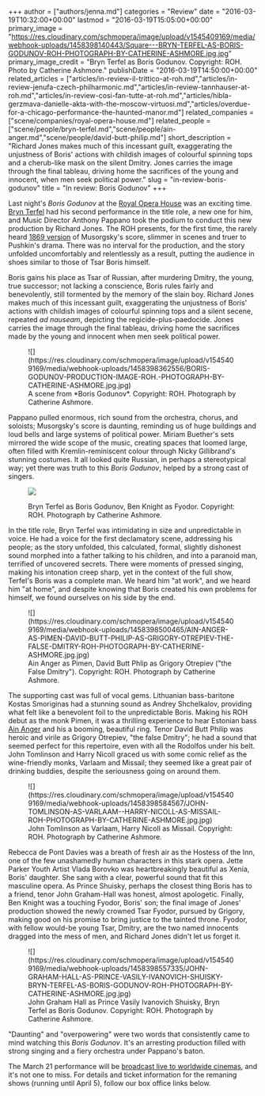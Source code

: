 +++
author = ["authors/jenna.md"]
categories = "Review"
date = "2016-03-19T10:32:00+00:00"
lastmod = "2016-03-19T15:05:00+00:00"
primary_image = "https://res.cloudinary.com/schmopera/image/upload/v1545409169/media/webhook-uploads/1458398140443/Square---BRYN-TERFEL-AS-BORIS-GODUNOV-ROH-PHOTOGRAPH-BY-CATHERINE-ASHMORE.jpg.jpg"
primary_image_credit = "Bryn Terfel as Boris Godunov. Copyright: ROH. Photo by Catherine Ashmore."
publishDate = "2016-03-19T14:50:00+00:00"
related_articles = ["articles/in-review-il-trittico-at-roh.md","articles/in-review-jenufa-czech-philharmonic.md","articles/in-review-tannhauser-at-roh.md","articles/in-review-cosi-fan-tutte-at-roh.md","articles/hibla-gerzmava-danielle-akta-with-the-moscow-virtuosi.md","articles/overdue-for-a-chicago-performance-the-haunted-manor.md"]
related_companies = ["scene/companies/royal-opera-house.md"]
related_people = ["scene/people/bryn-terfel.md","scene/people/ain-anger.md","scene/people/david-butt-philip.md"]
short_description = "Richard Jones makes much of this incessant guilt, exaggerating the unjustness of Boris&#039; actions with childish images of colourful spinning tops and a cherub-like mask on the silent Dmitry. Jones carries the image through the final tableau, driving home the sacrifices of the young and innocent, when men seek political power."
slug = "in-review-boris-godunov"
title = "In review: Boris Godunov"
+++

Last night's *Boris Godunov* at the [Royal Opera House](/scene/companies/royal-opera-house/) was an exciting time. [Bryn Terfel](/scene/people/bryn-terfel.) had his second performance in the title role, a new one for him, and Music Director Anthony Pappano took the podium to conduct this new production by Richard Jones. The ROH presents, for the first time, the rarely heard [1869 version](https://en.wikipedia.org/wiki/Boris_Godunov_(opera)#Versions) of Musorgsky's score, slimmer in scenes and truer to Pushkin's drama. There was no interval for the production, and the story unfolded uncomfortably and relentlessly as a result, putting the audience in shoes similar to those of Tsar Boris himself.

Boris gains his place as Tsar of Russian, after murdering Dmitry, the young, true successor; not lacking a conscience, Boris rules fairly and benevolently, still tormented by the memory of the slain boy. Richard Jones makes much of this incessant guilt, exaggerating the unjustness of Boris' actions with childish images of colourful spinning tops and a silent secene, repeated *ad nauseam*, depicting the regicide-plus-paedocide. Jones carries the image through the final tableau, driving home the sacrifices made by  the young and innocent when men seek political power.

<figure data-type="image">![](https://res.cloudinary.com/schmopera/image/upload/v1545409169/media/webhook-uploads/1458398362556/BORIS-GODUNOV-PRODUCTION-IMAGE-ROH.-PHOTOGRAPH-BY-CATHERINE-ASHMORE.jpg.jpg)
<figcaption>A scene from *Boris Godunov*. Copyright: ROH. Photograph by Catherine Ashmore.</figcaption>
</figure>

Pappano pulled enormous, rich sound from the orchestra, chorus, and soloists; Musorgsky's score is daunting, reminding us of huge buildings and loud bells and large systems of political power. Miriam Buether's sets mirrored the wide scope of the music, creating spaces that loomed large, often filled with Kremlin-reminiscent colour through Nicky Gillibrand's stunning costumes. It all looked quite Russian, in perhaps a stereotypical way; yet there was truth to this *Boris Godunov*, helped by a strong cast of singers.

<figure data-type="image">

![](https://res.cloudinary.com/schmopera/image/upload/v1545409169/media/webhook-uploads/1458398645820/BRYN-TERFEL-AS-BORIS-GODUNOV-BEN-KNIGHT-AS-FYODOR-ROH-PHOTOGRAPH-BY-CATHERINE-ASHMORE.jpg.jpg)
<figcaption>Bryn Terfel as Boris Godunov, Ben Knight as Fyodor. Copyright: ROH. Photograph by Catherine Ashmore.</figcaption>
</figure>

In the title role, Bryn Terfel was intimidating in size and unpredictable in voice. He had a voice for the first declamatory scene, addressing his people; as the story unfolded, this calculated, formal, slightly dishonest sound morphed into a father talking to his children, and into a paranoid man, terrified of uncovered secrets. There were moments of pressed singing, making his intonation creep sharp, yet in the context of the full show, Terfel's Boris was a complete man. We heard him "at work", and we heard him "at home", and despite knowing that Boris created his own problems for himself, we found ourselves on his side by the end.

<figure data-type="image">![](https://res.cloudinary.com/schmopera/image/upload/v1545409169/media/webhook-uploads/1458398500465/AIN-ANGER-AS-PIMEN-DAVID-BUTT-PHILIP-AS-GRIGORY-OTREPIEV-THE-FALSE-DMITRY-ROH-PHOTOGRAPH-BY-CATHERINE-ASHMORE.jpg.jpg)
<figcaption>Ain Anger as Pimen, David Butt Phlip as Grigory Otrepiev ("the False Dmitry"). Copyright: ROH. Photograph by Catherine Ashmore.</figcaption>
</figure>

The supporting cast was full of vocal gems. Lithuanian bass-baritone Kostas Smoriginas had a stunning sound as Andrey Shchelkalov, providing what felt like a benevolent foil to the unpredictable Boris. Making his ROH debut as the monk Pimen, it was a thrilling experience to hear Estonian bass [Ain Anger](/scene/people/ain-anger/) and his a booming, beautiful ring. Tenor David Butt Philip was heroic and virile as Grigory Otrepiev, "the false Dmitry"; he had a sound that seemed perfect for this repertoire, even with all the Rodolfos under his belt. John Tomlinson and Harry Nicoll graced us with some comic relief as the wine-friendly monks, Varlaam and Missail; they seemed like a great pair of drinking buddies, despite the seriousness going on around them.

<figure data-type="image">![](https://res.cloudinary.com/schmopera/image/upload/v1545409169/media/webhook-uploads/1458398584567/JOHN-TOMLINSON-AS-VARLAAM--HARRY-NICOLL-AS-MISSAIL-ROH-PHOTOGRAPH-BY-CATHERINE-ASHMORE.jpg.jpg)
<figcaption>John Tomlinson as Varlaam, Harry Nicoll as Missail. Copyright: ROH. Photograph by Catherine Ashmore.</figcaption>
</figure>

Rebecca de Pont Davies was a breath of fresh air as the Hostess of the Inn, one of the few unashamedly human characters in this stark opera. Jette Parker Youth Artist Vlada Borovko was heartbreakingly beautiful as Xenia, Boris' daughter. She sang with a clear, powerful sound that fit this masculine opera. As Prince Shuisky, perhaps the closest thing Boris has to a friend, tenor John Graham-Hall was honest, almost apologetic. Finally, Ben Knight was a touching Fyodor, Boris' son; the final image of Jones' production showed the newly crowned Tsar Fyodor, pursued by Grigory, making good on his promise to bring justice to the tainted throne. Fyodor, with fellow would-be young Tsar, Dmitry, are the two named innocents dragged into the mess of men, and Richard Jones didn't let us forget it.

<figure data-type="image">![](https://res.cloudinary.com/schmopera/image/upload/v1545409169/media/webhook-uploads/1458398557335/JOHN-GRAHAM-HALL-AS-PRINCE-VASILY-IVANOVICH-SHUISKY-BRYN-TERFEL-AS-BORIS-GODUNOV-ROH-PHOTOGRAPH-BY-CATHERINE-ASHMORE.jpg.jpg)
<figcaption>John Graham Hall as Prince Vasily Ivanovich Shuisky, Bryn Terfel as Boris Godunov. Copyright: ROH. Photograph by Catherine Ashmore.</figcaption>
</figure>

"Daunting" and "overpowering" were two words that consistently came to mind watching this *Boris Godunov*. It's an arresting production filled with strong singing and a fiery orchestra under Pappano's baton. 

The March 21 performance will be [broadcast live to worldwide cinemas](http://www.roh.org.uk/showings/boris-godunov-live-2016), and it's not one to miss. For details and ticket information for the remaning shows (running until April 5), follow our box office links below.

